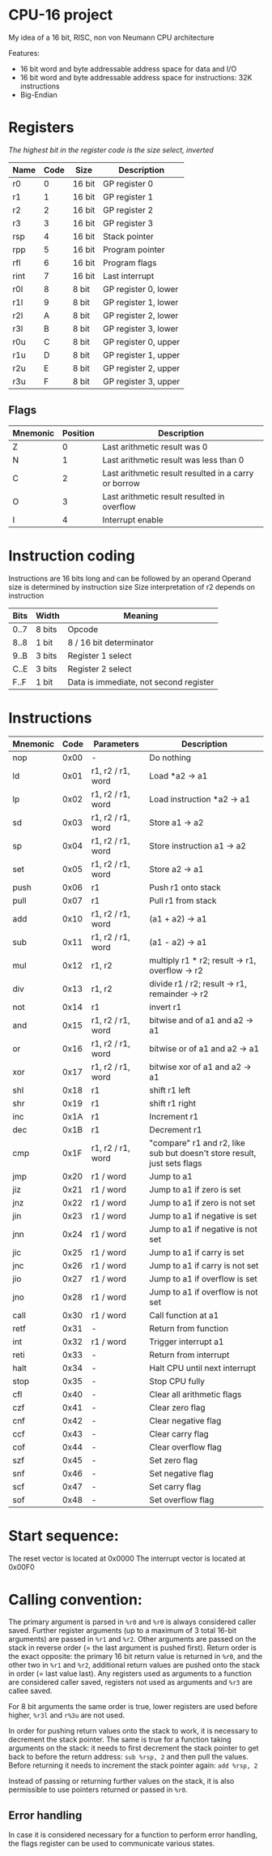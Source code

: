 # CPU-16 project

My idea of a 16 bit, RISC, non von Neumann CPU architecture

Features:
- 16 bit word and byte addressable address space for data and I/O
- 16 bit word and byte addressable address space for instructions: 32K instructions
- Big-Endian

# Registers

*The highest bit in the register code is the size select, inverted*

| Name  | Code  | Size          | Description
|-      |-      |-              |-
| r0    | 0     | 16 bit        | GP register 0
| r1    | 1     | 16 bit        | GP register 1
| r2    | 2     | 16 bit        | GP register 2
| r3    | 3     | 16 bit        | GP register 3
| rsp   | 4     | 16 bit        | Stack pointer
| rpp   | 5     | 16 bit        | Program pointer
| rfl   | 6     | 16 bit        | Program flags
| rint  | 7     | 16 bit        | Last interrupt
| r0l   | 8     | 8 bit         | GP register 0, lower
| r1l   | 9     | 8 bit         | GP register 1, lower
| r2l   | A     | 8 bit         | GP register 2, lower
| r3l   | B     | 8 bit         | GP register 3, lower
| r0u   | C     | 8 bit         | GP register 0, upper
| r1u   | D     | 8 bit         | GP register 1, upper
| r2u   | E     | 8 bit         | GP register 2, upper
| r3u   | F     | 8 bit         | GP register 3, upper

## Flags

| Mnemonic  | Position  | Description
|-          |-          |-
| Z         | 0         | Last arithmetic result was 0
| N         | 1         | Last arithmetic result was less than 0
| C         | 2         | Last arithmetic result resulted in a carry or borrow
| O         | 3         | Last arithmetic result resulted in overflow
| I         | 4         | Interrupt enable

# Instruction coding

Instructions are 16 bits long and can be followed by an operand
Operand size is determined by instruction size
Size interpretation of r2 depends on instruction

| Bits          | Width         | Meaning
|-              |-              |-
| 0..7          | 8 bits        | Opcode
| 8..8          | 1 bit         | 8 / 16 bit determinator
| 9..B          | 3 bits        | Register 1 select
| C..E          | 3 bits        | Register 2 select
| F..F          | 1 bit         | Data is immediate, not second register

# Instructions

| Mnemonic      | Code      | Parameters            | Description
|-              |-          |-                      |-
| nop           | 0x00      | -                     | Do nothing
| ld            | 0x01      | r1, r2 / r1, word     | Load *a2 -> a1
| lp            | 0x02      | r1, r2 / r1, word     | Load instruction *a2 -> a1
| sd            | 0x03      | r1, r2 / r1, word     | Store a1 -> a2
| sp            | 0x04      | r1, r2 / r1, word     | Store instruction a1 -> a2
| set           | 0x05      | r1, r2 / r1, word     | Store a2 -> a1
| push          | 0x06      | r1                    | Push r1 onto stack
| pull          | 0x07      | r1                    | Pull r1 from stack
| add           | 0x10      | r1, r2 / r1, word     | (a1 + a2) -> a1
| sub           | 0x11      | r1, r2 / r1, word     | (a1 - a2) -> a1
| mul           | 0x12      | r1, r2                | multiply r1 * r2; result -> r1, overflow -> r2
| div           | 0x13      | r1, r2                | divide r1 / r2; result -> r1, remainder -> r2
| not           | 0x14      | r1                    | invert r1
| and           | 0x15      | r1, r2 / r1, word     | bitwise and of a1 and a2 -> a1
| or            | 0x16      | r1, r2 / r1, word     | bitwise or of a1 and a2 -> a1
| xor           | 0x17      | r1, r2 / r1, word     | bitwise xor of a1 and a2 -> a1
| shl           | 0x18      | r1                    | shift r1 left
| shr           | 0x19      | r1                    | shift r1 right
| inc           | 0x1A      | r1                    | Increment r1
| dec           | 0x1B      | r1                    | Decrement r1
| cmp           | 0x1F      | r1, r2 / r1, word     | "compare" r1 and r2, like sub but doesn't store result, just sets flags
| jmp           | 0x20      | r1 / word             | Jump to a1
| jiz           | 0x21      | r1 / word             | Jump to a1 if zero is set
| jnz           | 0x22      | r1 / word             | Jump to a1 if zero is not set
| jin           | 0x23      | r1 / word             | Jump to a1 if negative is set
| jnn           | 0x24      | r1 / word             | Jump to a1 if negative is not set
| jic           | 0x25      | r1 / word             | Jump to a1 if carry is set
| jnc           | 0x26      | r1 / word             | Jump to a1 if carry is not set
| jio           | 0x27      | r1 / word             | Jump to a1 if overflow is set
| jno           | 0x28      | r1 / word             | Jump to a1 if overflow is not set
| call          | 0x30      | r1 / word             | Call function at a1
| retf          | 0x31      | -                     | Return from function
| int           | 0x32      | r1 / word             | Trigger interrupt a1
| reti          | 0x33      | -                     | Return from interrupt
| halt          | 0x34      | -                     | Halt CPU until next interrupt
| stop          | 0x35      | -                     | Stop CPU fully
| cfl           | 0x40      | -                     | Clear all arithmetic flags
| czf           | 0x41      | -                     | Clear zero flag
| cnf           | 0x42      | -                     | Clear negative flag
| ccf           | 0x43      | -                     | Clear carry flag
| cof           | 0x44      | -                     | Clear overflow flag
| szf           | 0x45      | -                     | Set zero flag
| snf           | 0x46      | -                     | Set negative flag
| scf           | 0x47      | -                     | Set carry flag
| sof           | 0x48      | -                     | Set overflow flag

# Start sequence:

The reset vector is located at 0x0000
The interrupt vector is located at 0x00F0

# Calling convention:

The primary argument is parsed in `%r0` and `%r0` is always considered caller saved.
Further register arguments (up to a maximum of 3 total 16-bit arguments) are passed in `%r1` and `%r2`.
Other arguments are passed on the stack in reverse order (= the last argument is pushed first).
Return order is the exact opposite: the primary 16 bit return value is returned in `%r0`,
and the other two in `%r1` and `%r2`, additional return values are pushed onto the stack in order (= last value last).
Any registers used as arguments to a function are considered caller saved,
registers not used as arguments and `%r3` are callee saved.

For 8 bit arguments the same order is true, lower registers are used before higher, `%r3l` and `r%3u` are not used.

In order for pushing return values onto the stack to work, it is necessary to decrement the stack pointer.
The same is true for a function taking arguments on the stack: it needs to first decrement the stack pointer to get back
to before the return address: `sub %rsp, 2` and then pull the values. Before returning it needs to increment the stack
pointer again: `add %rsp, 2`

Instead of passing or returning further values on the stack, it is also permissible to use pointers returned or passed
in `%r0`.


## Error handling

In case it is considered necessary for a function to perform error handling, the flags register can be used to communicate
various states.
